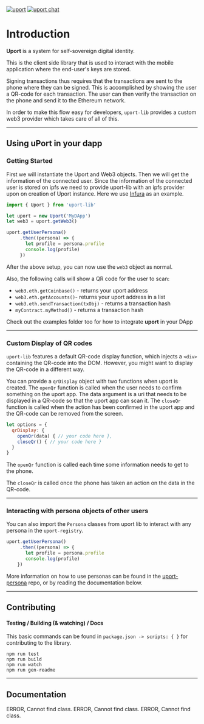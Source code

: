 [![uport][uport-image]][uport-url]
[![uport chat][gitter-image]][gitter-url]

<!--npm-->
<!--
  [![NPM version][npm-image]][npm-url]
  [![Downloads][downloads-image]][downloads-url]
  [![NPM][nodei-image]][nodei-url]
-->

<!--build-->
<!--
  [![Build Status][travis-image]][travis-url]
  [![Appveyor Status][appveyor-image]][appveyor-url]
  [![Coverage Status][coveralls-image]][coveralls-url]
-->

<!--dependencies-->
<!--
  [![Dependency Status][david-image]][david-url]
  [![devDependency Status][david-dev-image]][david-dev-url]
  [![peerDependency Status][david-peer-image]][david-peer-url]
-->

# Introduction

**Uport** is a system for self-sovereign digital identity.

This is the client side library that is used to interact with the mobile application where the end-user's keys are stored.

Signing transactions thus requires that the transactions are sent to the phone where they can be signed.
This is accomplished by showing the user a QR-code for each transaction.
The user can then verify the transaction on the phone and send it to the Ethereum network.

In order to make this flow easy for developers, `uport-lib` provides a custom web3 provider which takes care of all of this.

---------------------------------------------

## Using uPort in your dapp

### Getting Started
First we will instantiate the Uport and Web3 objects.
Then we will get the information of the connected user.
Since the information of the connected user is stored on ipfs we need to provide uport-lib with an ipfs provider upon on creation of Uport instance.
Here we use [Infura](https://infura.io/) as an example.

```js
import { Uport } from 'uport-lib'

let uport = new Uport('MyDApp')
let web3 = uport.getWeb3()

uport.getUserPersona()
     .then((persona) => {
       let profile = persona.profile
       console.log(profile)
     })
```

After the above setup, you can now use the `web3` object as normal.

Also, the following calls will show a QR code for the user to scan:

* `web3.eth.getCoinbase()` - returns your uport address
* `web3.eth.getAccounts()`- returns your uport address in a list
* `web3.eth.sendTransaction(txObj)` - returns a transaction hash
* `myContract.myMethod()` - returns a transaction hash

Check out the examples folder too for how to integrate **uport** in your DApp

---------------------------------------------

### Custom Display of QR codes

`uport-lib` features a default QR-code display function, which injects a `<div>` containing the QR-code into the DOM.
However, you might want to display the QR-code in a different way.

You can provide a `qrDisplay` object with two functions when uport is created.
The `openQr` function is called when the user needs to confirm something on the uport app.
The data argument is a uri that needs to be displayed in a QR-code so that the uport app can scan it.
The `closeQr` function is called when the action has been confirmed in the uport app and the QR-code can be removed from the screen.

```js
let options = {
  qrDisplay: {
    openQr(data) { // your code here },
    closeQr() { // your code here }
  }
}
```

The `openQr` function is called each time some information needs to get to the phone.

The `closeQr` is called once the phone has taken an action on the data in the QR-code.

---------------------------------------------

### Interacting with persona objects of other users

You can also import the `Persona` classes from uport lib to interact with any persona in the `uport-registry`.

```js
uport.getUserPersona()
     .then((persona) => {
       let profile = persona.profile
       console.log(profile)
    })
```

More information on how to use personas can be found in the [uport-persona](https://github.com/ConsenSys/uport-persona) repo, or by reading the documentation below.

---------------------------------------------

## Contributing
#### Testing / Building (& watching) / Docs

This basic commands can be found in `package.json -> scripts: { }` for contributing to the library.

```
npm run test
npm run build
npm run watch
npm run gen-readme
```

---------------------------------------------

<!-- Badge Variables -->

[uport-image]: https://ipfs.pics/ipfs/QmVHY83dQyym1gDWeMBom7vLJfQ6iGycSWDYZgt2n9Lzah
[uport-url]: https://uport.me
[gitter-image]: https://img.shields.io/badge/gitter-uport--lib-red.svg?style=flat-square
[gitter-url]: https://gitter.im/ConsenSys/uport-lib

<!-- TODO: Add applicable badges
[travis-url]: https://travis-ci.org/webpack/webpack
[travis-image]: https://img.shields.io/travis/webpack/webpack/master.svg
[appveyor-url]: https://ci.appveyor.com/project/sokra/webpack/branch/master
[appveyor-image]: https://ci.appveyor.com/api/projects/status/github/webpack/webpack?svg=true
[coveralls-url]: https://coveralls.io/r/webpack/webpack/
[coveralls-image]: https://img.shields.io/coveralls/webpack/webpack.svg
[npm-url]: https://www.npmjs.com/package/webpack
[npm-image]: https://img.shields.io/npm/v/webpack.svg
[downloads-image]: https://img.shields.io/npm/dm/webpack.svg
[downloads-url]: http://badge.fury.io/js/webpack
[david-url]: https://david-dm.org/webpack/webpack
[david-image]: https://img.shields.io/david/webpack/webpack.svg
[david-dev-url]: https://david-dm.org/webpack/webpack#info=devDependencies
[david-dev-image]: https://david-dm.org/webpack/webpack/dev-status.svg
[david-peer-url]: https://david-dm.org/webpack/webpack#info=peerDependencies
[david-peer-image]: https://david-dm.org/webpack/webpack/peer-status.svg
[nodei-image]: https://nodei.co/npm/webpack.png?downloads=true&downloadRank=true&stars=true
[nodei-url]: https://www.npmjs.com/package/webpack
-->

## Documentation
ERROR, Cannot find class.
ERROR, Cannot find class.
ERROR, Cannot find class.
